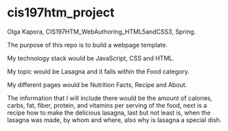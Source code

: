 # cis197htm_project

Olga Kapora, CIS197HTM_WebAuthoring_HTML5andCSS3, Spring.

The purpose of this repo is to build a webpage template.

My technology stack would be JavaScript, CSS and HTML.

My topic would be Lasagna and it falls within the Food category.

My different pages would be Nutrition Facts, Recipe and About.

The information that I will include there would be the amount of calories, carbs, fat, fiber, protein, and vitamins per serving of the food, next is a recipe how to make the delicious lasagna, last but not least is, when the lasagna was made, by whom and where, also why is lasagna a special dish.
